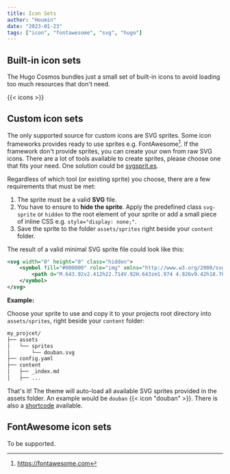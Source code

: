 ```yaml
---
title: Icon Sets
author: "Houmin"
date: "2023-01-23"
tags: ["icon", "fontawesome", "svg", "hugo"]
---
```


## Built-in icon sets

The Hugo Cosmos bundles just a small set of built-in icons to avoid loading too much resources that don't need.

{{< icons >}}


## Custom icon sets

The only supported source for custom icons are SVG sprites. Some icon frameworks provides ready to use sprites e.g. FontAwesome[^1]. If the framework don't provide sprites, you can create your own from raw SVG icons. There are a lot of tools available to create sprites, please choose one that fits your need. One solution could be [svgsprit.es](https://svgsprit.es/).

Regardless of which tool (or existing sprite) you choose, there are a few requirements that must be met:

1. The sprite must be a valid **SVG** file.
2. You have to ensure to **hide the sprite**. Apply the predefined class `svg-sprite` or `hidden` to the root element of your sprite or add a small piece of inline CSS e.g. `style="display: none;"`.
3. Save the sprite to the folder `assets/sprites` right beside your `content` folder.

The result of a valid minimal SVG sprite file could look like this:

```XML
<svg width="0" height="0" class="hidden">
    <symbol fill="#000000" role="img" xmlns="http://www.w3.org/2000/svg" viewBox="0 0 24 24" id="douban">
        <path d="M.643.92v2.412h22.714V.92H.643zm1.974 4.926v9.42h18.764v-9.42H2.617zm2.72 2.408H18.69v4.605H5.338V8.254zm1.657 7.412-2.512.938c1.037 1.461 1.87 2.825 2.512 4.091H0v2.385h24v-2.385h-6.678c.818-1.176 1.589-2.543 2.303-4.091l-2.73-.938a29.952 29.952 0 0 1-2.479 5.03h-4.75c-.786-1.962-1.677-3.641-2.672-5.03z"></path>
    </symbol>
</svg>
```

**Example:**

Choose your sprite to use and copy it to your projects root directory into `assets/sprites`, right beside your `content` folder:

```Bash
my_projcet/
├── assets
│   └── sprites
│       └── douban.svg
├── config.yaml
├── content
│   ├── _index.md
│   ├── ...
```

That's it! The theme will auto-load all available SVG sprites provided in the assets folder. An example would be `douban` {{< icon "douban" >}}. There is also a [shortcode](/docs/shortcodes/icon) available.

## FontAwesome icon sets

To be supported.

[^1]: https://fontawesome.com